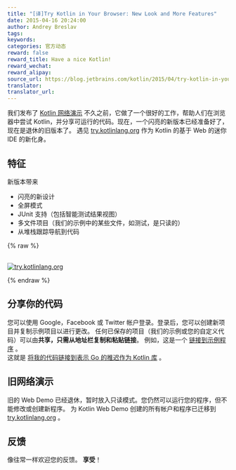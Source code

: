 ```yaml
---
title: "[译]Try Kotlin in Your Browser: New Look and More Features"
date: 2015-04-16 20:24:00
author: Andrey Breslav
tags:
keywords:
categories: 官方动态
reward: false
reward_title: Have a nice Kotlin!
reward_wechat:
reward_alipay:
source_url: https://blog.jetbrains.com/kotlin/2015/04/try-kotlin-in-your-browser-new-look-and-more-features/
translator:
translator_url:
---
```


我们发布了 [Kotlin 网络演示](http://kotlin-demo.jetbrains.com) 不久之前，它做了一个很好的工作，帮助人们在浏览器中尝试 Kotlin，并分享可运行的代码。现在，一个闪亮的新版本已经准备好了，现在是退休的旧版本了。
遇见 [try.kotlinlang.org](http://try.kotlinlang.org) 作为 Kotlin 的基于 Web 的迷你 IDE 的新化身。<span id =“more-2106”> </span>
## 特征

新版本带来

* 闪亮的新设计
* 全屏模式
* JUnit 支持（包括智能测试结果视图）
* 多文件项目（我们的示例中的某些文件，如测试，是只读的）
* 从堆栈跟踪导航到代码


{% raw %}
<p><a href="https://d3nmt5vlzunoa1.cloudfront.net/kotlin/files/2015/04/try.kotlinlang.org_.png"><br/>
<img alt="try.kotlinlang.org" class="alignleft wp-image-2108" data-recalc-dims="1" src="https://i0.wp.com/blog.jetbrains.com/kotlin/files/2015/04/try.kotlinlang.org_.png?w=100%25&amp;ssl=1"/><br/>
</a></p>
{% endraw %}

## 分享你的代码

您可以使用 Google，Facebook 或 Twitter 帐户登录。登录后，您可以创建新项目并复制示例项目以进行更改。
任何已保存的项目（我们的示例或您的自定义代码）可以由**共享，只需从地址栏复制和粘贴链接**。
例如，这是一个 [链接到示例程序](http://try.kotlinlang.org/#/Examples/Problems/Sum/Sum.kt) 。<BR/>
这就是 [将我的代码链接到表示 Go 的推迟作为 Kotlin 库](http://try.kotlinlang.org/#/UserProjects/-1984665128/1040749715610173087711460271843) 。
## 旧网络演示

旧的 Web Demo 已经退休，暂时放入只读模式。您仍然可以运行您的程序，但不能修改或创建新程序。
为 Kotlin Web Demo 创建的所有帐户和程序已迁移到 [try.kotlinlang.org](http://try.kotlinlang.org) 。
## 反馈

像往常一样欢迎您的反馈。
**享受**！
